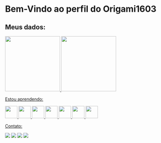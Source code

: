 <h1>Bem-Vindo ao perfil do Origami1603</h1>
<h2>Meus dados:</h2>
<div>
<a href="https://github.com/Origami1603">
<img loading="lazy" height="180em" src="https://github-readme-stats.vercel.app/api/top-langs/?username=Origami1603&layout=compact&langs_count=7&theme=dracula"/>
<img loading="lazy" height="180em" src="https://github-readme-stats.vercel.app/api?username=Origami1603&show_icons=true&theme=dracula&include_all_commits=true&count_private=true"/>
</div>
<p>Estou aprendendo:</p>
<div>
<img src="https://www.svgrepo.com/show/452185/css-3.svg"  width="40" height="40" />
<img src="https://www.svgrepo.com/show/452228/html-5.svg" width="40" height="40"/> 
<img src="https://www.svgrepo.com/show/477058/internet.svg" width="40" height="40"/>
<img src="https://www.svgrepo.com/show/248268/tools-and-utensils-hardware.svg" width="40" height="40"/>
<img src="https://www.svgrepo.com/show/373589/excel.svg" width="40" height="40"/>
<img src="https://www.svgrepo.com/show/374187/word.svg" width="40" height="40"/>
<img src="https://www.svgrepo.com/show/247587/team-group.svg" width="40" height="40"/>
</div>
<p>Contato:</p>
<div>
<a href="https://instagram.com/gabrielcosta03s" target ="_blank" rel="external"><img loading="lazy" src="https://img.shields.io/badge/-Instagram-%23E4405F?style=for-the-badge&logo=instagram&logoColor=white" target="_blank"></a>
<a href = "mailto:gabrielcosta1603js@gmail.com" target="_blank" rel="external"><img loading="lazy" src="https://img.shields.io/badge/Gmail-D14836?style=for-the-badge&logo=gmail&logoColor=white" target="_blank"></a>
<a href="https://linkedin.com/in/gabrielcosta-ti" target="_blank" rel="external"><img loading="lazy" src="https://img.shields.io/badge/-LinkedIn-%230077B5?style=for-the-badge&logo=linkedin&logoColor=white" target="_blank"></a> 
<a href="https://www.youtube.com/@GabrielCosta-if9sf" target="_blank" rel="external"><img loading="lazy" src="https://img.shields.io/badge/-YouTube-D14836?style=for-the-badge&logo=youtube&logoColor=white" target="_blank"></a>

</div>
